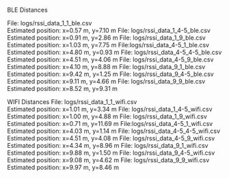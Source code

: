 BLE Distances

File: logs/rssi_data_1_1_ble.csv    
    Estimated position: x=0.57 m, y=7.10 m
File: logs/rssi_data_1_4-5_ble.csv
    Estimated position: x=0.91 m, y=2.86 m
File: logs/rssi_data_1_9_ble.csv
    Estimated position: x=1.03 m, y=7.75 m
File:logs/rssi_data_4-5_1_ble.csv
    Estimated position: x=4.80 m, y=0.93 m
File: logs/rssi_data_4-5_4-5_ble.csv
    Estimated position: x=4.51 m, y=4.06 m
File: logs/rssi_data_4-5_9_ble.csv
    Estimated position: x=4.10 m, y=8.88 m
File: logs/rssi_data_9_1_ble.csv
    Estimated position: x=9.42 m, y=1.25 m
File: logs/rssi_data_9_4-5_ble.csv
    Estimated position: x=9.11 m, y=4.66 m
File: logs/rssi_data_9_9_ble.csv
    Estimated position: x=8.52 m, y=9.31 m


WIFI Distances
File: logs/rssi_data_1_1_wifi.csv    
    Estimated position: x=1.01 m, y=3.34 m
File: logs/rssi_data_1_4-5_wifi.csv
    Estimated position: x=1.00 m, y=4.88 m
File: logs/rssi_data_1_9_wifi.csv
    Estimated position: x=0.71 m, y=11.69 m
File:logs/rssi_data_4-5_1_wifi.csv
    Estimated position: x=4.03 m, y=1.14 m
File: logs/rssi_data_4-5_4-5_wifi.csv
    Estimated position: x=4.51 m, y=4.08 m
File: logs/rssi_data_4-5_9_wifi.csv
    Estimated position: x=4.34 m, y=8.96 m
File: logs/rssi_data_9_1_wifi.csv
    Estimated position: x=9.88 m, y=1.50 m
File: logs/rssi_data_9_4-5_wifi.csv
    Estimated position: x=9.08 m, y=4.62 m
File: logs/rssi_data_9_9_wifi.csv
    Estimated position: x=9.97 m, y=8.46 m
